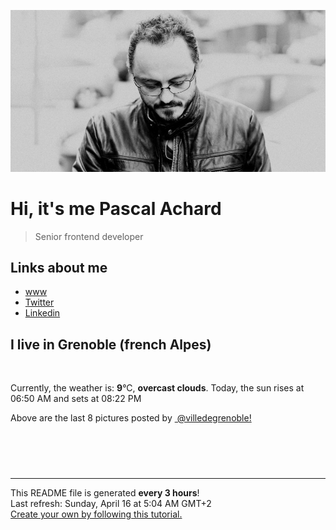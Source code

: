 ![Pascal Achard](./images/photo-pascal-achard.jpg)
# Hi, it's me Pascal Achard
> Senior frontend developer

## Links about me
- [www](https://www.pascal-achard.com)
- [Twitter](https://twitter.com/botmaster)
- [Linkedin](http://www.linkedin.com/in/pascal-achard)


## I live in Grenoble (french Alpes)
<img src="https://openweathermap.org/img/wn/04n@2x.png" alt="">

Currently, the weather is: **9**°C, **overcast clouds**.
Today, the sun rises at 06:50 AM and sets at 08:22 PM

Above are the last 8 pictures posted by <a href="https://www.instagram.com/villedegrenoble/" target="_blank"><img alt="" src="https://upload.wikimedia.org/wikipedia/commons/thumb/e/e7/Instagram_logo_2016.svg/1024px-Instagram_logo_2016.svg.png" width="20"/> @villedegrenoble!</a>

<p style="display: flex; flex-wrap: wrap; gap: 20px;">
        <img src="https://cdn1.picuki.com/hosted-by-instagram/q/0exhNuNYnjBcaS3SYdxKjf8K2fRyWg9SZ60STLepjSVmIR1vLHOapZA0mpCl6yRxIwVgFDeSYzxk5YoqWFhUCj14OUfaS7OBSThV6q+fXe3N0TNg8pBllrwyLXIYZnav9sskUgmYdSgIGaYDG7uo%7C%7CeoX%7C%7C+Xucj4Doy2aMrET9zJBpY6uSKVKz8B13bHR1Bv9vdBhYgJE8VQpMBQ7odLUvj8ESLn8Nc8n6PM5RbMCg8kW%7C%7C+7piSS1X24ldihBGTOguYrVwr9T1WXXejYH9GmkGodiC3Uy13yT5EY+k7R2o7yoMrIr3Po17IH8aVchWmdKhjVPsdK+lCGQPy38mUxanjCD%7C%7CZK3UPcciJHXE%7C%7CqHYILk+nbIX4uTE+plZ1RaM%7C%7CTOf3rQONmUM%7C%7CxLvblKMqBrhn%7C%7Cz%7C%7CwPgIuSn+kEiIhEMvDqIM4F5R6DNl%7C%7CqmoXY=.jpeg" alt="" width="200"/>
        <img src="https://cdn1.picuki.com/hosted-by-instagram/q/0exhNuNYnjBcaS3SYdxKjf8K2fRyWg9SZ60STLepjSVmIR1vLHOapZA0mpCj4yRwKwVlASuRYzxk5YsrWVRSAz17OEbfS7CJRD5Q76WeUOqqvD1l855jnbwxJXIYYH6q9MItU2CpNWwSDv5PHL%7C%7Clo7gX5vnmbCgCpDOMM7ZCyQlWotfpUrJy9ZRxt52U1h+189JldHt1%7C%7CGgeLF11sd7VpC4PUuC9Psl19uwlCLQIhM4L+PvvnDe5HCMpdGM4KD6chYjAi7NS1XWuSzs7xG6vRPQYC1s1pga2gwE4oa0WxbqUY9xXn%7C%7Cs8vP32Z0M2eWlghTVPsbX7lCDPNTfkigVdyz2DkoyQdN0PpLTzFsKlQN%7C%7CD7x7TQIXvNa90blgBI9b+axKEBcOxKu96kt5rS896%7C%7C1+itgm4KeagjzAnXRAfxQuFD61jSvnAlPzx8CTR.jpeg" alt="" width="200"/>
        <img src="https://cdn1.picuki.com/hosted-by-instagram/q/0exhNuNYnjBcaS3SYdxKjf8K2fRyWg9SZ60STLepjSVmIR1vLHOapZA0mpCl6yRxIwVgFDeSYzxk5IwuVFxVDz17OETXS7SLSDZR6KWQXOyjvDRh9Z5pkbozKnEeZHOr8sEsV2KpNWwSDv5PHL%7C%7Clo79UvOa0LGFq8zCXW%7C%7CdEnGZK55f0Z7F9mt9wuuS4jkja45BsNz5F%7C%7CH8kKl1lrtrb+XdYEvf0PMd6trV2QaUNh4kG5OKopCu7Lm4rbzMvRmHZhYXCoOELhn7xYD800HD3d60JHm0mzEW+uA839IkqhdiDH6hc%7C%7C%7C%7CszkIH2bUdBXG9p+kMjxdKyn36dOF+I2WJ7006K2KniIeQjvrfaLMWadtPTzS7JS52TEIofEEo+LOqPQXPyN%7C%7C+gPuZO0IRKQa4ahHjnqSfoMo%7C%7C63yxiDTEX02feDsFx.jpeg" alt="" width="200"/>
        <img src="https://cdn1.picuki.com/hosted-by-instagram/q/0exhNuNYnjBcaS3SYdxKjf8K2fRyWg9SZ60STLepjSVmIR1vLHOapZA0mpCl6yRxIwVgFDeSYzxk5I8iVFpYAj1%7C%7CNUPdSbWBTT1Q6q+YU+7N0Tdv9ZNikbk0LnAYZ3Kt9cApVAmYdSgIGaYDG7uo%7C%7CesJ+fjqcjcFrjOMNbRKmDdttdCwFahlza4lsfe4kx2xu5xncG114WNxahlw5OLUqQUCSKnjMcF6saR5UvoAjcZWpr2gmCG2GGM5b295BTGS9IjOkqg8iyDXdzQspjD2Fu8EIU8hjl246icAkJ0Zo7X0FqBc+MYH5qfic2lBWmhm+jVFtaWbkijsSUGI%7C%7CgVRwGKOlf7kNPEu+8WgGtKbd%7C%7CP7wCSZauHME6leV00KD%7C%7CaPZXfVDKCCJdwJv55rK69H2w2B0xOkQ4+n4yI3CzAX1WDfXMcjYd%7C%7Cb+6GnzWTZhmDe81I5w80=.jpeg" alt="" width="200"/>
        <img src="https://cdn1.picuki.com/hosted-by-instagram/q/0exhNuNYnjBcaS3SYdxKjf8K2fRyWg9SZ60STLepjSVmIR1vLHOapZA0mpCj4yRwKwVlASuRYzxk5IMpVF9VCj18PkbWQLaOTDZV6q6QUezN1DZh8JBklrs8KnweYnet9sAvUQmYdSgIGaYDG7uo%7C%7CesJ%7C%7CPnucjcFrjOMNbRKmDdttdCwFahlza4lsfe4kx2xu5xncG114WNxahlw5OLUqQUCSKnjMcF6saR5UvoAjcZWpr2gmCG2GGM5b295BTGS9IjOkqg8iyDXdzQspjD3Fu8EIU8hjl246idjht43u4GAMNt++MYH6amHYkVBWmhm+jVFtaWbkijvSUGI%7C%7CgVRwGKOlf7kNPEu+8WgGtKbds7YmTTDQOHJHZdJdWohOvfHVEv0H%7C%7CCXMZxYs6JsEtNJ0nqX9wu6TePHizI3CzAX1WDYL7YjFd%7C%7Cb+6GnzWTZhmDe81I5w80=.jpeg" alt="" width="200"/>
        <img src="https://cdn1.picuki.com/hosted-by-instagram/q/0exhNuNYnjBcaS3SYdxKjf8K2fRyWg9SZ60STLepjSVmIR1vLHOapZA0mpCl6yRxIwVgFDeSYzxj7Y0jU1xQDD17PkTYT72OTj5R6aqdUumhvDRh8JZpkb43LnUZZnGt9MMrU2apNWwSDv5PHL%7C%7Clo7gX5vrsbygMrjqMPbxLyQlWotfpUrJy9ZRxt52U1h+189JldHt1%7C%7CGgeLF11sd7VpC4PUuC9Psl19uwlCLQIhM4L+PvvnDe5HCMpdGM4KD6chYjAi7NS1HKuSzs7xG6vRPQLFkUwu0Hq7wEasa0Wxa%7C%7C3OqE1n%7C%7Cs8vP32Z0M2eWlghjVPsbX7lCDPNTfkigVdyz2DkoyQdN0qg62pD%7C%7CG7X9na7QPCeoP5QusdTi4fDqTwZVaPLqW%7C%7CE992xZkcCeldgQ2itgm4KeagiENQJWcexQuFD61jSvnAlPzx8CTR.jpeg" alt="" width="200"/>
        <img src="https://cdn1.picuki.com/hosted-by-instagram/q/0exhNuNYnjBcaS3SYdxKjf8K2fRyWg9SZ60STLepjSVmIR1vLHOapZA0mpCl6yRxIwVgFDeSYzxk5IoqWFhUCD17OEzaSrSPSjhT6KuYUOqlvDZl8pFlkbg1KHAdbHGn%7C%7CsIoVW6pNWwSDv5PHL%7C%7Clo7gV8fnwbCgEojWRKrVGnmVTjse3TO9%7C%7C2pYf5%7C%7CHSv1izv9QpcmkazXgpdAd4+pvlpDk1VOCtIc17q7VySKNBhsAEuKK81Sa8H2QkaHp%7C%7CECKet8XCkONFui3rSzY57zz2F%7C%7Cx9EEIdvlqztEsF57sJmKiLHN4+0t8AjofkTzFKGWlvqklPu7GMsSbGSUGI%7C%7CmIUwGPRn+T8J7gprsigdcy8U%7C%7C%7C%7CM+yzlNpKLM55ZcS8nC9iBXG2OKOPkLt1Xz7kCPekW9A+s+A2CIp7x7xV2QjpP3mLfX7RWEKnPgpCq8UjDiznT8FRukp+6.jpeg" alt="" width="200"/>
        <img src="https://cdn1.picuki.com/hosted-by-instagram/q/0exhNuNYnjBcaS3SYdxKjf8K2fRyWg9SZ60STLepjSVmIR1vLHOapZA0mpCj4yRwKwVlASuRYzxk5IotUV1WDj17OkPeTLGISTxU56mYUOykvD1g%7C%7CJRpnLYzL3cbZXOr9cIlUAmYdSgIGaYDG7uo%7C%7CesJ+vjmcjAEpC2UNbYT9zJBpY6uSKVKz8B1pJ2Jg3Tt%7C%7C9kiJzJE5m4vMAQkpdyJ52hEX%7C%7CD+O8BnsaBwVLYBxMQK5qnRlSaHEmw+Jj8uQ3agtIj+kOYA2BywXycSo0mwcYRvDnQhk2Kopj53t4gj1aSJEbxL3PUakIH2bSAEXG428Fk71pu1ynOdV0Gv%7C%7CBJd5Dfh0paSdO4QqsHcHf2+Uouwnx72WI7wLa0UV1EJUOjmAUrVAcamMukfmY4SSqwd9H%7C%7Cj0l%7C%7C7S7734wB4AGga0GGJX5M=.jpeg" alt="" width="200"/>
</p>

------------
<p>This README file is generated <b>every 3 hours</b>!
    <br />Last refresh: Sunday, April 16 at 5:04 AM GMT+2
    <br /><a href="https://medium.com/@th.guibert/how-to-create-a-self-updating-readme-md-for-your-github-profile-f8b05744ca91">Create your own by following this tutorial.</a>
</p>
<p><a href="https://github.com/botmaster/botmaster/actions/workflows/main.yaml"><img alt="" src="https://github.com/botmaster/botmaster/actions/workflows/main.yaml/badge.svg" /></a></p>

